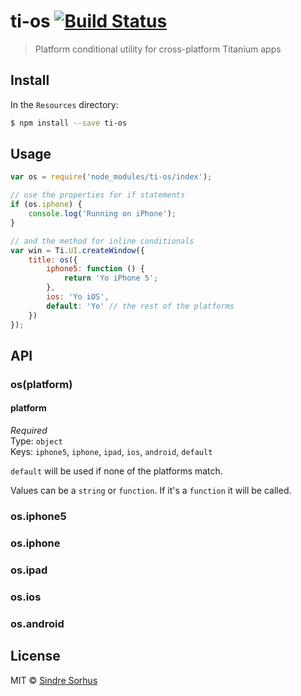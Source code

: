 # ti-os [![Build Status](https://travis-ci.org/sindresorhus/ti-os.svg?branch=master)](https://travis-ci.org/sindresorhus/ti-os)

> Platform conditional utility for cross-platform Titanium apps


## Install

In the `Resources` directory:

```sh
$ npm install --save ti-os
```


## Usage

```js
var os = require('node_modules/ti-os/index');

// use the properties for if statements
if (os.iphone) {
	console.log('Running on iPhone');
}

// and the method for inline conditionals
var win = Ti.UI.createWindow({
	title: os({
		iphone5: function () {
			return 'Yo iPhone 5';
		},
		ios: 'Yo iOS',
		default: 'Yo' // the rest of the platforms
	})
});
```


## API

### os(platform)

#### platform

*Required*  
Type: `object`  
Keys: `iphone5`, `iphone`, `ipad`, `ios`, `android`, `default`

`default` will be used if none of the platforms match.

Values can be a `string` or `function`. If it's a `function` it will be called.

### os.iphone5
### os.iphone
### os.ipad
### os.ios
### os.android


## License

MIT © [Sindre Sorhus](http://sindresorhus.com)
